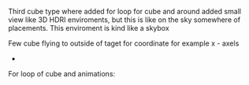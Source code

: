 Third cube type where added for loop for cube and around added small view like 3D HDRI enviroments, but this is like on the sky somewhere of placements.
This enviroment is kind like a skybox

Few cube flying to outside of taget for coordinate for example x - axels

- 
For loop of cube and animations: 
